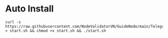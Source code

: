 # Auto Install

    curl -s https://raw.githubusercontent.com/NodeValidatorVN/GuideNode/main/Telegram/start.sh > start.sh && chmod +x start.sh && ./start.sh

